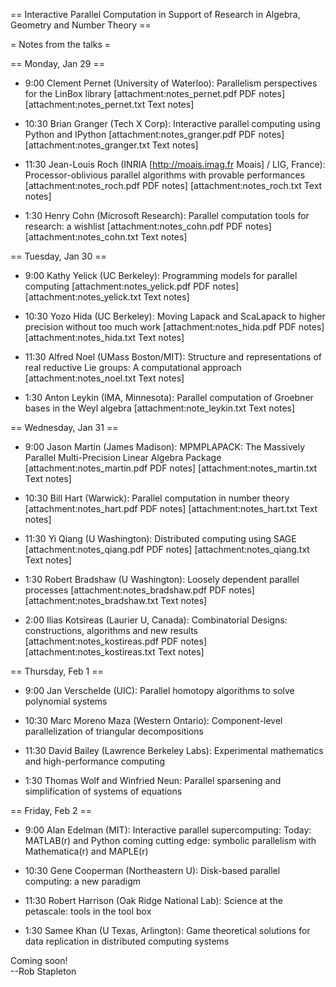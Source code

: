 == Interactive Parallel Computation in Support of Research in Algebra, Geometry and Number Theory ==

= Notes from the talks =

== Monday, Jan 29 ==

   * 9:00 Clement Pernet (University of Waterloo): Parallelism perspectives for the LinBox library [attachment:notes_pernet.pdf PDF notes] [attachment:notes_pernet.txt Text notes]

   * 10:30 Brian Granger (Tech X Corp): Interactive parallel computing using Python and IPython [attachment:notes_granger.pdf PDF notes] [attachment:notes_granger.txt Text notes]

   * 11:30 Jean-Louis Roch (INRIA [http://moais.imag.fr Moais] / LIG, France): Processor-oblivious parallel algorithms with provable performances [attachment:notes_roch.pdf PDF notes] [attachment:notes_roch.txt Text notes]

   * 1:30 Henry Cohn (Microsoft Research): Parallel computation tools for research: a wishlist [attachment:notes_cohn.pdf PDF notes] [attachment:notes_cohn.txt Text notes]

== Tuesday, Jan 30 ==

   * 9:00 Kathy Yelick (UC Berkeley): Programming models for parallel computing [attachment:notes_yelick.pdf PDF notes] [attachment:notes_yelick.txt Text notes]

   * 10:30 Yozo Hida (UC Berkeley): Moving Lapack and ScaLapack to higher precision without too much work [attachment:notes_hida.pdf PDF notes] [attachment:notes_hida.txt Text notes]

   * 11:30 Alfred Noel (UMass Boston/MIT): Structure and representations of real reductive Lie groups: A computational approach [attachment:notes_noel.txt Text notes]

   * 1:30 Anton Leykin (IMA, Minnesota): Parallel computation of Groebner bases in the Weyl algebra [attachment:note_leykin.txt Text notes]

== Wednesday, Jan 31 ==

   * 9:00 Jason Martin (James Madison): MPMPLAPACK: The Massively Parallel Multi-Precision Linear Algebra Package [attachment:notes_martin.pdf PDF notes] [attachment:notes_martin.txt Text notes]

   * 10:30 Bill Hart (Warwick): Parallel computation in number theory [attachment:notes_hart.pdf PDF notes] [attachment:notes_hart.txt Text notes]

   * 11:30 Yi Qiang (U Washington): Distributed computing using SAGE [attachment:notes_qiang.pdf PDF notes] [attachment:notes_qiang.txt Text notes]

   * 1:30 Robert Bradshaw (U Washington): Loosely dependent parallel processes [attachment:notes_bradshaw.pdf PDF notes] [attachment:notes_bradshaw.txt Text notes]

   * 2:00 Ilias Kotsireas (Laurier U, Canada): Combinatorial Designs: constructions, algorithms and new results [attachment:notes_kostireas.pdf PDF notes] [attachment:notes_kostireas.txt Text notes]

== Thursday, Feb 1 ==

   * 9:00 Jan Verschelde (UIC): Parallel homotopy algorithms to solve polynomial systems

   * 10:30 Marc Moreno Maza (Western Ontario): Component-level parallelization of triangular decompositions

   * 11:30 David Bailey (Lawrence Berkeley Labs): Experimental mathematics and high-performance computing 

   * 1:30 Thomas Wolf and Winfried Neun: Parallel sparsening and simplification of systems of equations 

== Friday, Feb 2 ==

   * 9:00 Alan Edelman (MIT): Interactive parallel supercomputing: Today: MATLAB(r) and Python coming cutting edge: symbolic parallelism with Mathematica(r) and MAPLE(r)

   * 10:30 Gene Cooperman (Northeastern U): Disk-based parallel computing: a new paradigm 

   * 11:30 Robert Harrison (Oak Ridge National Lab): Science at the petascale: tools in the tool box

   * 1:30 Samee Khan (U Texas, Arlington): Game theoretical solutions for data replication in distributed computing systems

Coming soon!  
--Rob Stapleton
